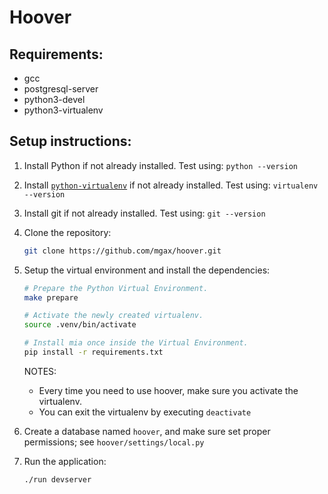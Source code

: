 
# Hoover


## Requirements:
* gcc
* postgresql-server
* python3-devel
* python3-virtualenv


## Setup instructions:
1.  Install Python if not already installed. Test using:
    `python --version`

2.  Install [`python-virtualenv`](https://virtualenv.pypa.io/en/latest/installation.html)
    if not already installed. Test using:
    `virtualenv --version`

3.  Install git if not already installed. Test using:
    `git --version`

4.  Clone the repository:
    ```bash
    git clone https://github.com/mgax/hoover.git
    ```

5.  Setup the virtual environment and install the dependencies:
    ```bash
    # Prepare the Python Virtual Environment.
    make prepare

    # Activate the newly created virtualenv.
    source .venv/bin/activate

    # Install mia once inside the Virtual Environment.
    pip install -r requirements.txt
    ```

    NOTES:
    * Every time you need to use hoover, make sure you activate the virtualenv.
    * You can exit the virtualenv by executing `deactivate`

6.  Create a database named `hoover`, and make sure set proper permissions; see `hoover/settings/local.py`

7.  Run the application:
    ```bash
    ./run devserver
    ```
